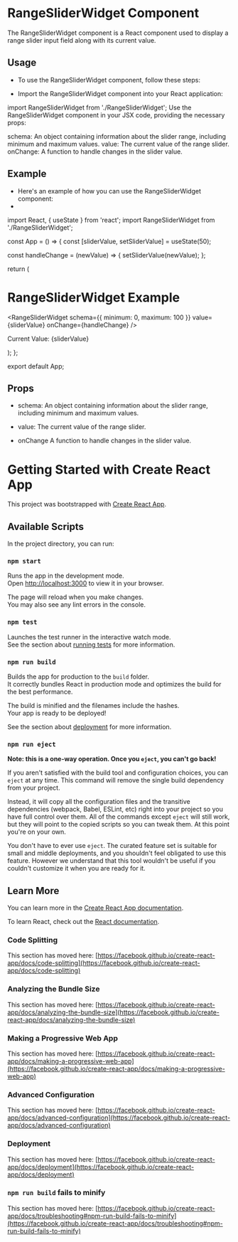 # RangeSliderWidget Component
The RangeSliderWidget component is a React component used to display a range slider input field along with its current value.

## Usage
- To use the RangeSliderWidget component, follow these steps:

- Import the RangeSliderWidget component into your React application:

 
import RangeSliderWidget from './RangeSliderWidget';
Use the RangeSliderWidget component in your JSX code, providing the necessary props:

 
<RangeSliderWidget schema={schema} value={value} onChange={handleChange} />
schema: An object containing information about the slider range, including minimum and maximum values.
value: The current value of the range slider.
onChange: A function to handle changes in the slider value.

## Example
- Here's an example of how you can use the RangeSliderWidget component:
- 
import React, { useState } from 'react';
import RangeSliderWidget from './RangeSliderWidget';

const App = () => {
  const [sliderValue, setSliderValue] = useState(50);

  const handleChange = (newValue) => {
    setSliderValue(newValue);
  };

  return (
    <div>
      <h1>RangeSliderWidget Example</h1>
      <RangeSliderWidget
        schema={{ minimum: 0, maximum: 100 }}
        value={sliderValue}
        onChange={handleChange}
      />
      <p>Current Value: {sliderValue}</p>
    </div>
  );
};

export default App;
## Props
- schema: An object containing information about the slider range, including minimum and maximum values.

- value: The current value of the range slider.

- onChange A function to handle changes in the slider value.




# Getting Started with Create React App

This project was bootstrapped with [Create React App](https://github.com/facebook/create-react-app).

## Available Scripts

In the project directory, you can run:

### `npm start`

Runs the app in the development mode.\
Open [http://localhost:3000](http://localhost:3000) to view it in your browser.

The page will reload when you make changes.\
You may also see any lint errors in the console.

### `npm test`

Launches the test runner in the interactive watch mode.\
See the section about [running tests](https://facebook.github.io/create-react-app/docs/running-tests) for more information.

### `npm run build`

Builds the app for production to the `build` folder.\
It correctly bundles React in production mode and optimizes the build for the best performance.

The build is minified and the filenames include the hashes.\
Your app is ready to be deployed!

See the section about [deployment](https://facebook.github.io/create-react-app/docs/deployment) for more information.

### `npm run eject`

**Note: this is a one-way operation. Once you `eject`, you can't go back!**

If you aren't satisfied with the build tool and configuration choices, you can `eject` at any time. This command will remove the single build dependency from your project.

Instead, it will copy all the configuration files and the transitive dependencies (webpack, Babel, ESLint, etc) right into your project so you have full control over them. All of the commands except `eject` will still work, but they will point to the copied scripts so you can tweak them. At this point you're on your own.

You don't have to ever use `eject`. The curated feature set is suitable for small and middle deployments, and you shouldn't feel obligated to use this feature. However we understand that this tool wouldn't be useful if you couldn't customize it when you are ready for it.

## Learn More

You can learn more in the [Create React App documentation](https://facebook.github.io/create-react-app/docs/getting-started).

To learn React, check out the [React documentation](https://reactjs.org/).

### Code Splitting

This section has moved here: [https://facebook.github.io/create-react-app/docs/code-splitting](https://facebook.github.io/create-react-app/docs/code-splitting)

### Analyzing the Bundle Size

This section has moved here: [https://facebook.github.io/create-react-app/docs/analyzing-the-bundle-size](https://facebook.github.io/create-react-app/docs/analyzing-the-bundle-size)

### Making a Progressive Web App

This section has moved here: [https://facebook.github.io/create-react-app/docs/making-a-progressive-web-app](https://facebook.github.io/create-react-app/docs/making-a-progressive-web-app)

### Advanced Configuration

This section has moved here: [https://facebook.github.io/create-react-app/docs/advanced-configuration](https://facebook.github.io/create-react-app/docs/advanced-configuration)

### Deployment

This section has moved here: [https://facebook.github.io/create-react-app/docs/deployment](https://facebook.github.io/create-react-app/docs/deployment)

### `npm run build` fails to minify

This section has moved here: [https://facebook.github.io/create-react-app/docs/troubleshooting#npm-run-build-fails-to-minify](https://facebook.github.io/create-react-app/docs/troubleshooting#npm-run-build-fails-to-minify)
